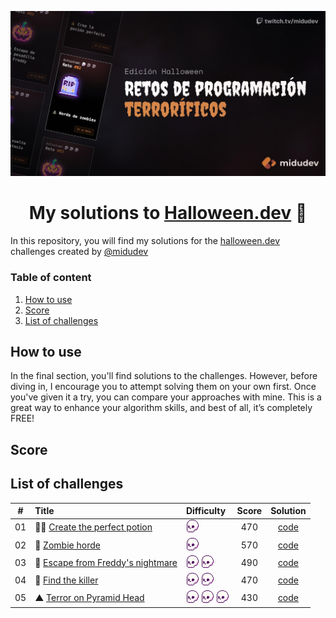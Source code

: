 <div align="center">

![Hero image](/assets/hero.jpg)

# My solutions to [Halloween.dev](https://www.halloween.dev/) 🎃

</div>

In this repository, you will find my solutions for the [halloween.dev](https://www.halloween.dev/) challenges created by [@midudev](https://midu.dev/)

### Table of content

1. [How to use](#how-to-use)
2. [Score](#score)
3. [List of challenges](#list-of-challenges)

## How to use

In the final section, you'll find solutions to the challenges. However, before diving in, I encourage you to attempt solving them on your own first. Once you've given it a try, you can compare your approaches with mine. This is a great way to enhance your algorithm skills, and best of all, it’s completely FREE!

## Score

## List of challenges

|  #  | Title                                                                       | Difficulty | Score | Solution                |
| :-: | :-------------------------------------------------------------------------- | :---- | :---: | :--------------------------: |
| 01  | 🧙‍♀️ [Create the perfect potion](https://www.halloween.dev/retos/2024/1)      | <img src="/assets/difficult.png" widht="20" height="20" />     | 470   | [code](/challenges/challenge01.js) |
| 02  | 🧟 [Zombie horde](https://www.halloween.dev/retos/2024/2)                   | <img src="/assets/difficult.png" widht="20" height="20" />     | 570   | [code](/challenges/challenge02.js) |
| 03  | 🛌 [Escape from Freddy's nightmare](https://www.halloween.dev/retos/2024/3) | <img src="/assets/difficult.png" widht="20" height="20" /> <img src="/assets/difficult.png" widht="20" height="20" /> | 490   | [code](/challenges/challenge03.js) |
| 04  | 🔪 [Find the killer](https://www.halloween.dev/retos/2024/4)                | <img src="/assets/difficult.png" widht="20" height="20" /> <img src="/assets/difficult.png" widht="20" height="20" /> | 470   | [code](/challenges/challenge04.js) |
| 05  | ▲  [Terror on Pyramid Head](https://www.halloween.dev/retos/2024/5)      | <img src="/assets/difficult.png" widht="20" height="20" /> <img src="/assets/difficult.png" widht="20" height="20" /> <img src="/assets/difficult.png" widht="20" height="20" />    | 430   | [code](/challenges/challenge05.js) |

